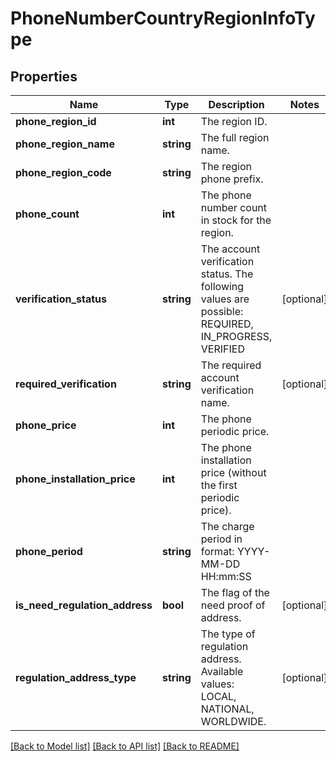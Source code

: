 # PhoneNumberCountryRegionInfoType

## Properties
Name | Type | Description | Notes
------------ | ------------- | ------------- | -------------
**phone_region_id** | **int** | The region ID. | 
**phone_region_name** | **string** | The full region name. | 
**phone_region_code** | **string** | The region phone prefix. | 
**phone_count** | **int** | The phone number count in stock for the region. | 
**verification_status** | **string** | The account verification status. The following values are possible: REQUIRED, IN_PROGRESS, VERIFIED | [optional] 
**required_verification** | **string** | The required account verification name. | [optional] 
**phone_price** | **int** | The phone periodic price. | 
**phone_installation_price** | **int** | The phone installation price (without the first periodic price). | 
**phone_period** | **string** | The charge period in format: YYYY-MM-DD HH:mm:SS | 
**is_need_regulation_address** | **bool** | The flag of the need proof of address. | [optional] 
**regulation_address_type** | **string** | The type of regulation address. Available values: LOCAL, NATIONAL, WORLDWIDE. | [optional] 

[[Back to Model list]](../README.md#documentation-for-models) [[Back to API list]](../README.md#documentation-for-api-endpoints) [[Back to README]](../README.md)


